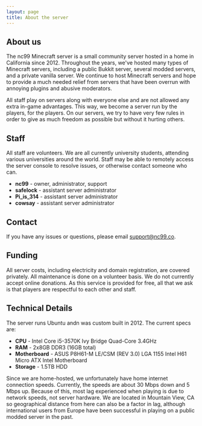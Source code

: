 ```yaml
---
layout: page
title: About the server 
---
```


## About us

The nc99 Minecraft server is a small community server hosted in a home in California since 2012. Throughout the years, we've hosted many types of Minecraft servers, including a public Bukkit server, several modded servers, and a private vanilla server. We continue to host Minecraft servers and hope to provide a much needed relief from servers that have been overrun with annoying plugins and abusive moderators.

All staff play on servers along with everyone else and are not allowed any extra in-game advantages. This way, we become a server run by the players, for the players. On our servers, we try to have very few rules in order to give as much freedom as possible but without it hurting others.

## Staff

All staff are volunteers. We are all currently university students, attending various universities around the world. Staff may be able to remotely access the server console to resolve issues, or otherwise contact someone who can.

- **nc99** - owner, administrator, support
- **safelock** - assistant server administrator
- **Pi_is_314** - assistant server administrator
- **cowsay** - assistant server administrator

## Contact

If you have any issues or questions, please email [support@nc99.co](mailto:support@nc99.co).

## Funding

All server costs, including electricity and domain registration, are covered privately. All maintenance is done on a volunteer basis. We do not currently accept online donations. As this service is provided for free, all that we ask is that players are respectful to each other and staff.

## Technical Details

The server runs Ubuntu andn was custom built in 2012. The current specs are:

- **CPU** - Intel Core i5-3570K Ivy Bridge Quad-Core 3.4GHz
- **RAM** - 2x8GB DDR3 (16GB total)
- **Motherboard** - ASUS P8H61-M LE/CSM (REV 3.0) LGA 1155 Intel H61 Micro ATX Intel Motherboard
- **Storage** - 1.5TB HDD

Since we are home-hosted, we unfortunately have home internet connection speeds. Currently, the speeds are about 30 Mbps down and 5 Mbps up. Because of this, most lag experienced when playing is due to network speeds, not server hardware. We are located in Mountain View, CA so geographical distance from here can also be a factor in lag, although international users from Europe have been successful in playing on a public modded server in the past.
